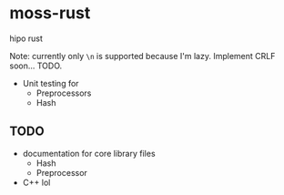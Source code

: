# moss-rust

hipo rust

Note: currently only `\n` is supported because I'm lazy.  Implement CRLF soon... TODO.

* Unit testing for
    * Preprocessors
    * Hash

## TODO

* documentation for core library files
    * Hash
    * Preprocessor
* C++ lol